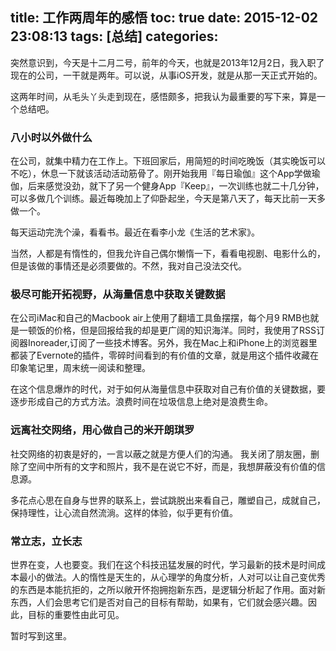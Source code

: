 ﻿title: 工作两周年的感悟
toc: true
date: 2015-12-02 23:08:13
tags: [总结]
categories:
---
突然意识到，今天是十二月二号，前年的今天，也就是2013年12月2日，我入职了现在的公司，一干就是两年。可以说，从事iOS开发，就是从那一天正式开始的。

这两年时间，从毛头丫头走到现在，感悟颇多，把我认为最重要的写下来，算是一个总结吧。
### 八小时以外做什么
在公司，就集中精力在工作上。下班回家后，用简短的时间吃晚饭（其实晚饭可以不吃），休息一下就该活动活动筋骨了。刚开始我用『每日瑜伽』这个App学做瑜伽，后来感觉没劲，就下了另一个健身App『Keep』，一次训练也就二十几分钟，可以多做几个训练。最近每晚加上了仰卧起坐，今天是第八天了，每天比前一天多做一个。

每天运动完洗个澡，看看书。最近在看李小龙《生活的艺术家》。

当然，人都是有惰性的，但我允许自己偶尔懒惰一下，看看电视剧、电影什么的，但是该做的事情还是必须要做的。不然，我对自己没法交代。

### 极尽可能开拓视野，从海量信息中获取关键数据
在公司iMac和自己的Macbook air上使用了翻墙工具鱼摆摆，每个月9 RMB也就是一顿饭的价格，但是回报给我的却是更广阔的知识海洋。同时，我使用了RSS订阅器Inoreader,订阅了一些技术博客。另外，我在Mac上和iPhone上的浏览器里都装了Evernote的插件，零碎时间看到的有价值的文章，就是用这个插件收藏在印象笔记里，周末统一阅读和整理。

在这个信息爆炸的时代，对于如何从海量信息中获取对自己有价值的关键数据，要逐步形成自己的方式方法。浪费时间在垃圾信息上绝对是浪费生命。

### 远离社交网络，用心做自己的米开朗琪罗
社交网络的初衷是好的，一言以蔽之就是方便人们的沟通。
我关闭了朋友圈，删除了空间中所有的文字和照片，我不是在说它不好，而是，我想屏蔽没有价值的信息源。

多花点心思在自身与世界的联系上，尝试跳脱出来看自己，雕塑自己，成就自己，保持理性，让心流自然流淌。这样的体验，似乎更有价值。

### 常立志，立长志
世界在变，人也要变。我们在这个科技迅猛发展的时代，学习最新的技术是时间成本最小的做法。人的惰性是天生的，从心理学的角度分析，人对可以让自己变优秀的东西是本能抗拒的，之所以敞开怀抱拥抱新东西，是逻辑分析起了作用。面对新东西，人们会思考它们是否对自己的目标有帮助，如果有，它们就会感兴趣。因此，目标的重要性由此可见。

暂时写到这里。






